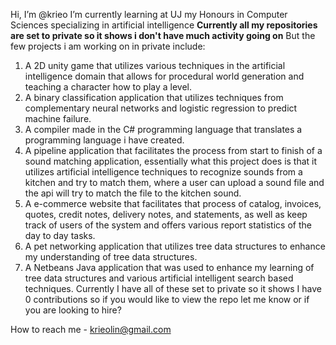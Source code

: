 Hi, I’m @krieo
I’m currently learning at UJ my Honours in Computer Sciences specializing in artificial intelligence
**Currently all my repositories are set to private so it shows i don't have much activity going on**
But the few projects i am working on in private include:
1) A 2D unity game that utilizes various techniques in the artificial intelligence domain that allows for procedural world generation and teaching a character how to play a level.
2) A binary classification application that utilizes techniques from complementary neural networks and logistic regression to predict machine failure.
3) A compiler made in the C# programming language that translates a programming language i have created.
4) A pipeline application that facilitates the process from start to finish of a sound matching application, essentially what this project does is that it utilizes artificial intelligence techniques to recognize sounds from a kitchen and try to match them, where a user can upload a sound file and the api will try to match the file to the kitchen sound.
5) A e-commerce website that facilitates that process of catalog, invoices, quotes, credit notes, delivery notes, and statements, as well as keep track of users of the system and offers various report statistics of the day to day tasks.
6) A pet networking application that utilizes tree data structures to enhance my understanding of tree data structures.
7) A Netbeans Java application that was used to enhance my learning of tree data structures and various artificial intelligent search based techniques. 
Currently I have all of these set to private so it shows I have 0 contributions so if you would like to view the repo let me know or if you are looking to hire? 

How to reach me - krieolin@gmail.com

<!---
krieo/krieo is a ✨ special ✨ repository because its `README.md` (this file) appears on your GitHub profile.
You can click the Preview link to take a look at your changes.
--->

